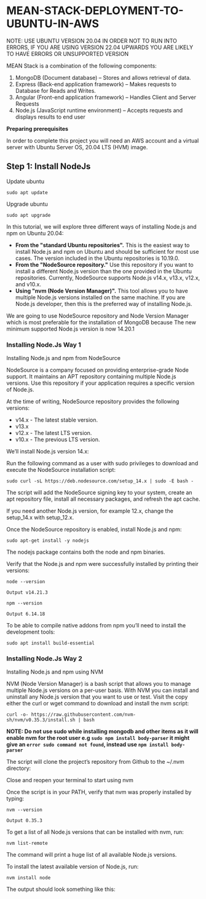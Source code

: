 # MEAN-STACK-DEPLOYMENT-TO-UBUNTU-IN-AWS
NOTE: USE UBUNTU VERSION 20.04 IN ORDER NOT TO RUN INTO ERRORS, IF YOU ARE USING VERSION 22.04 UPWARDS YOU ARE LIKELY TO HAVE ERRORS OR UNSUPPORTED VERSION

MEAN Stack is a combination of the following components:
1. MongoDB (Document database) – Stores and allows retrieval of data.
2. Express (Back-end application framework) – Makes requests to Database for Reads and Writes.
3. Angular (Front-end application framework) – Handles Client and Server Requests
4. Node.js (JavaScript runtime environment) – Accepts requests and displays results to end user

**Preparing prerequisites**

In order to complete this project you will need an AWS account and a virtual server with Ubuntu Server OS, 20.04 LTS (HVM) image.

## Step 1: Install NodeJs
Update ubuntu
```
sudo apt update
```

Upgrade ubuntu
```
sudo apt upgrade
```

In this tutorial, we will explore three different ways of installing Node.js and npm on Ubuntu 20.04:
+ **From the "standard Ubuntu repositories".** This is the easiest way to install Node.js and npm on Ubuntu and should be sufficient for most use cases. The version included in the Ubuntu repositories is 10.19.0.
+ **From the "NodeSource repository."** Use this repository if you want to install a different Node.js version than the one provided in the Ubuntu repositories. Currently, NodeSource supports Node.js v14.x, v13.x, v12.x, and v10.x.
+ **Using "nvm (Node Version Manager)".** This tool allows you to have multiple Node.js versions installed on the same machine. If you are Node.js developer, then this is the preferred way of installing Node.js.

We are going to use NodeSource repository and Node Version Manager which is most preferable for the installation of MongoDB because The new minimum supported Node.js version is now 14.20.1

### Installing Node.Js Way 1
Installing Node.js and npm from NodeSource

NodeSource is a company focused on providing enterprise-grade Node support. It maintains an APT repository containing multiple Node.js versions. Use this repository if your application requires a specific version of Node.js.

At the time of writing, NodeSource repository provides the following versions:
+ v14.x - The latest stable version.
+ v13.x
+ v12.x - The latest LTS version.
+ v10.x - The previous LTS version.

We’ll install Node.js version 14.x:

Run the following command as a user with sudo privileges to download and execute the NodeSource installation script:
```
sudo curl -sL https://deb.nodesource.com/setup_14.x | sudo -E bash -
```

The script will add the NodeSource signing key to your system, create an apt repository file, install all necessary packages, and refresh the apt cache.

If you need another Node.js version, for example 12.x, change the setup_14.x with setup_12.x.

Once the NodeSource repository is enabled, install Node.js and npm:

```
sudo apt-get install -y nodejs
```

The nodejs package contains both the node and npm binaries.

Verify that the Node.js and npm were successfully installed by printing their versions:
```
node --version
```

`
Output
v14.21.3
`

```
npm --version
```

`
Output
6.14.18
`

To be able to compile native addons from npm you’ll need to install the development tools:
```
sudo apt install build-essential
```

### Installing Node.Js Way 2
Installing Node.js and npm using NVM

NVM (Node Version Manager) is a bash script that allows you to manage multiple Node.js versions on a per-user basis. With NVM you can install and uninstall any Node.js version that you want to use or test.
Visit the [](https://github.com/nvm-sh/nvm#installing-and-updating) copy either the curl or wget command to download and install the nvm script:
```
curl -o- https://raw.githubusercontent.com/nvm-sh/nvm/v0.35.3/install.sh | bash
```


**NOTE: Do not use sudo while installing mongodb and other items as it will enable nvm for the root user 
e.g `sudo npm install body-parser` it might give an `error sudo command not found`, instead use  `npm install body-parser`**

The script will clone the project’s repository from Github to the ~/.nvm directory:

Close and reopen your terminal to start using nvm

Once the script is in your PATH, verify that nvm was properly installed by typing:
```
nvm --version
```

`
Output
0.35.3
`

To get a list of all Node.js versions that can be installed with nvm, run:
```
nvm list-remote
```

The command will print a huge list of all available Node.js versions.

To install the latest available version of Node.js, run:
```
nvm install node
```

The output should look something like this:



